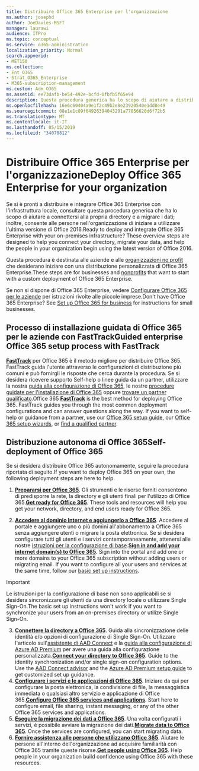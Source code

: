 ```yaml
---
title: Distribuire Office 365 Enterprise per l'organizzazione
ms.author: josephd
author: JoeDavies-MSFT
manager: laurawi
audience: ITPro
ms.topic: conceptual
ms.service: o365-administration
localization_priority: Normal
search.appverid:
- MET150
ms.collection:
- Ent_O365
- Strat_O365_Enterprise
- M365-subscription-management
ms.custom: Adm_O365
ms.assetid: ee73dafb-be54-492e-bcfd-0fbfb5f65e94
description: Questa procedura generica ha lo scopo di aiutare a distribuire Office 365, a connettersi ad Active Directory e a migrare i dati; inoltre, consente alle persone nell'organizzazione di iniziare a utilizzare l'ultima versione di Office 2016.
ms.openlocfilehash: 16e6c60404a9e1f2c49b2e8e23920540e1dd8e49
ms.sourcegitcommit: 08e1e1c09f64926394043291a77856620d6f72b5
ms.translationtype: MT
ms.contentlocale: it-IT
ms.lasthandoff: 05/15/2019
ms.locfileid: "34070812"
---
```

# <a name="deploy-office-365-enterprise-for-your-organization"></a><span data-ttu-id="09e9e-103">Distribuire Office 365 Enterprise per l'organizzazione</span><span class="sxs-lookup"><span data-stu-id="09e9e-103">Deploy Office 365 Enterprise for your organization</span></span>
<span data-ttu-id="09e9e-p101">Se si è pronti a distribuire e integrare Office 365 Enterprise con l'infrastruttura locale, consultare questa procedura generica che ha lo scopo di aiutare a connettersi alla propria directory e a migrare i dati; inoltre, consente alle persone nell'organizzazione di iniziare a utilizzare l'ultima versione di Office 2016.</span><span class="sxs-lookup"><span data-stu-id="09e9e-p101">Ready to deploy and integrate Office 365 Enterprise with your on-premises infrastructure? These overview steps are designed to help you connect your directory, migrate your data, and help the people in your organization begin using the latest version of Office 2016.</span></span>
  
<span data-ttu-id="09e9e-106">Questa procedura è destinata alle aziende e alle [organizzazioni no profit](https://go.microsoft.com/fwlink/?LinkId=627221) che desiderano iniziare con una distribuzione personalizzata di Office 365 Enterprise.</span><span class="sxs-lookup"><span data-stu-id="09e9e-106">These steps are for businesses and [nonprofits](https://go.microsoft.com/fwlink/?LinkId=627221) that want to start with a custom deployment of Office 365 Enterprise.</span></span> 
  
<span data-ttu-id="09e9e-p102">Se non si dispone di Office 365 Enterprise, vedere [Configurare Office 365 per le aziende](https://support.office.com/article/6a3a29a0-e616-4713-99d1-15eda62d04fa) per istruzioni rivolte alle piccole imprese.</span><span class="sxs-lookup"><span data-stu-id="09e9e-p102">Don't have Office 365 Enterprise? See [Set up Office 365 for business](https://support.office.com/article/6a3a29a0-e616-4713-99d1-15eda62d04fa) for instructions for small businesses.</span></span> 
  
## <a name="guided-enterprise-office-365-setup-process-with-fasttrack"></a><span data-ttu-id="09e9e-109">Processo di installazione guidata di Office 365 per le aziende con FastTrack</span><span class="sxs-lookup"><span data-stu-id="09e9e-109">Guided enterprise Office 365 setup process with FastTrack</span></span>
<span data-ttu-id="09e9e-p103">**[FastTrack](https://docs.microsoft.com/fasttrack)** per Office 365 è il metodo migliore per distribuire Office 365. FastTrack guida l'utente attraverso le configurazioni di distribuzione più comuni e può fornirgli le risposte che cerca durante la procedura. Se si desidera ricevere supporto Self-help o linee guida da un partner, utilizzare la nostra [guida alla configurazione di Office 365](https://support.office.com/article/Set-up-Office-365-for-business-6a3a29a0-e616-4713-99d1-15eda62d04fa), le nostre [procedure guidate per l'installazione di Office 365](https://aka.ms/o365fasttrack) oppure [trovare un partner qualificato](https://partnercenter.microsoft.com/en-us/pcv/search).</span><span class="sxs-lookup"><span data-stu-id="09e9e-p103">Office 365 **[FastTrack](https://docs.microsoft.com/fasttrack)** is the best method for deploying Office 365. FastTrack guides you through the most common deployment configurations and can answer questions along the way. If you want to self-help or guidance from a partner, use our [Office 365 setup guide](https://support.office.com/article/Set-up-Office-365-for-business-6a3a29a0-e616-4713-99d1-15eda62d04fa), our [Office 365 setup wizards](https://aka.ms/o365fasttrack), or [find a qualified partner](https://partnercenter.microsoft.com/en-us/pcv/search).</span></span>

## <a name="self-deployment-of-office-365"></a><span data-ttu-id="09e9e-113">Distribuzione autonoma di Office 365</span><span class="sxs-lookup"><span data-stu-id="09e9e-113">Self-deployment of Office 365</span></span>
<span data-ttu-id="09e9e-114">Se si desidera distribuire Office 365 autonomamente, seguire la procedura riportata di seguito.</span><span class="sxs-lookup"><span data-stu-id="09e9e-114">If you want to deploy Office 365 on your own, the following deployment steps are here to help.</span></span>

1. <span data-ttu-id="09e9e-p104">**[Prepararsi per Office 365](get-your-organization-ready-for-office-365.md)**. Gli strumenti e le risorse forniti consentono di predisporre la rete, la directory e gli utenti finali per l'utilizzo di Office 365.</span><span class="sxs-lookup"><span data-stu-id="09e9e-p104">**[Get ready for Office 365](get-your-organization-ready-for-office-365.md)**. These tools and resources will help you get your network, directory, and end users ready for Office 365.</span></span>

2. <span data-ttu-id="09e9e-p105">**[Accedere al dominio Internet e aggiungerlo a Office 365](https://portal.office.com/Domains/AddDomainWizard.aspx?Scenario=AdvancedSetup)**. Accedere al portale e aggiungere uno o più domini all'abbonamento a Office 365 senza aggiungere utenti o migrare la posta elettronica. Se si desidera configurare tutti gli utenti e i servizi contemporaneamente, attenersi alle nostre [istruzioni per la configurazione di base](https://support.office.com/article/Set-up-Office-365-for-business-6a3a29a0-e616-4713-99d1-15eda62d04fa).</span><span class="sxs-lookup"><span data-stu-id="09e9e-p105">**[Sign in and add your internet domain(s) to Office 365](https://portal.office.com/Domains/AddDomainWizard.aspx?Scenario=AdvancedSetup)**. Sign into the portal and add one or more domains to your Office 365 subscription without adding users or migrating email. If you want to configure all your users and services at the same time, follow our [basic set up instructions](https://support.office.com/article/Set-up-Office-365-for-business-6a3a29a0-e616-4713-99d1-15eda62d04fa).</span></span>

>[!IMPORTANT] 
><span data-ttu-id="09e9e-120">Le istruzioni per la configurazione di base non sono applicabili se si desidera sincronizzare gli utenti da una directory locale o utilizzare Single Sign-On.</span><span class="sxs-lookup"><span data-stu-id="09e9e-120">The basic set up instructions won't work if you want to synchronize your users from an on-premises directory or utilize Single Sign-On.</span></span>

3. <span data-ttu-id="09e9e-p106">**[Connettere la directory a Office 365](https://support.office.com/article/Understanding-Office-365-Identity-and-Azure-Active-Directory-06a189e7-5ec6-4af2-94bf-a22ea225a7a9)**. Guida alla sincronizzazione delle identità e/o opzioni di configurazione di Single Sign-On. Utilizzare l'articolo sull'[assistente di AAD Connect](https://aka.ms/aadconnectpwsync) e la [guida alla configurazione di Azure AD Premium](https://aka.ms/aadpguidance) per avere una guida alla configurazione personalizzata.</span><span class="sxs-lookup"><span data-stu-id="09e9e-p106">**[Connect your directory to Office 365](https://support.office.com/article/Understanding-Office-365-Identity-and-Azure-Active-Directory-06a189e7-5ec6-4af2-94bf-a22ea225a7a9)**. Guide to the identity synchronization and/or single sign-on configuration options. Use the [AAD Connect advisor](https://aka.ms/aadconnectpwsync) and the [Azure AD Premium setup guide](https://aka.ms/aadpguidance) to get customized set up guidance.</span></span>
4. <span data-ttu-id="09e9e-p107">**[Configurare i servizi e le applicazioni di Office 365](configure-services-and-applications.md)**. Iniziare da qui per configurare la posta elettronica, la condivisione di file, la messaggistica immediata o qualsiasi altro servizio e applicazione di Office 365.</span><span class="sxs-lookup"><span data-stu-id="09e9e-p107">**[Configure Office 365 services and applications](configure-services-and-applications.md)**. Start here to configure email, file sharing, instant messaging, or any of the other Office 365 services and applications.</span></span>
5. <span data-ttu-id="09e9e-p108">**[Eseguire la migrazione dei dati a Office 365](migrate-data-to-office-365.md)**. Una volta configurati i servizi, è possibile avviare la migrazione dei dati.</span><span class="sxs-lookup"><span data-stu-id="09e9e-p108">**[Migrate data to Office 365](migrate-data-to-office-365.md)**. Once the services are configured, you can start migrating data.</span></span>
6. <span data-ttu-id="09e9e-p109">**[Fornire assistenza alle persone che utilizzano Office 365](https://support.office.com/article/Get-started-with-Office-365-for-business-d6466f0d-5d13-464a-adcb-00906ae87029)**. Aiutare le persone all'interno dell'organizzazione ad acquisire familiarità con Office 365 tramite queste risorse.</span><span class="sxs-lookup"><span data-stu-id="09e9e-p109">**[Get people using Office 365](https://support.office.com/article/Get-started-with-Office-365-for-business-d6466f0d-5d13-464a-adcb-00906ae87029)**. Help people in your organization build confidence using Office 365 with these resources.</span></span>